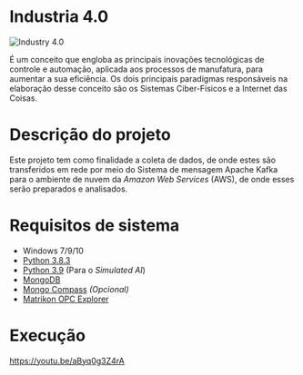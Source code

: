 # Industria 4.0

![Industry 4.0](https://github.com/Fmoreira12/Industry4.0/blob/master/Industry%204.0.png)

É um conceito que engloba as principais inovações tecnológicas de controle e automação, aplicada aos processos de manufatura, para aumentar a sua eficiência. Os dois principais paradigmas responsáveis na elaboração desse conceito são os Sistemas Ciber-Físicos e a Internet das Coisas.

# Descrição do projeto
Este projeto tem como finalidade a coleta de dados, de onde estes são transferidos em rede por meio do Sistema de mensagem Apache Kafka para o ambiente de nuvem da *Amazon Web Services* (AWS), de onde esses serão preparados e analisados.

# Requisitos de sistema
- Windows 7/9/10
- [Python 3.8.3](https://www.python.org/downloads/release/python-383/)
- [Python 3.9](https://www.python.org/downloads/release/python-390/) (Para o *Simulated AI*)
- [MongoDB](https://www.mongodb.com/)
- [Mongo Compass](https://www.mongodb.com/products/compass) *(Opcional)*
- [Matrikon OPC Explorer](https://www.matrikonopc.com/downloads/176/software/index.aspx)

# Execução
https://youtu.be/aByq0g3Z4rA





